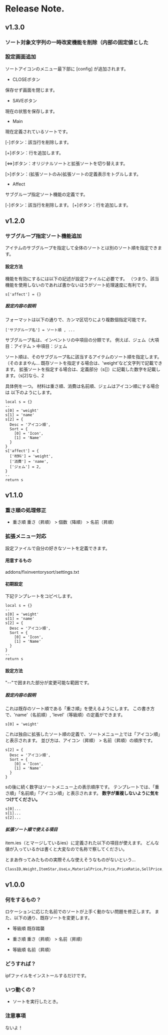 # Release Note.

## v1.3.0

### ソート対象文字列の一時改変機能を削除（内部の固定値とした

### 設定画面追加

ソートアイコンのメニュー最下部に [config] が追加されます。

- CLOSEボタン

保存せず画面を閉じます。

- SAVEボタン

現在の状態を保存します。

- Main

現在定義されているソートです。

[-]ボタン：該当行を削除します。

[+]ボタン：行を追加します。

[⇔]ボタン：オリジナルソートと拡張ソートを切り替えます。

[>]ボタン：(拡張ソートのみ)拡張ソートの定義表示をトグルします。

- Affect

サブグループ指定ソート機能の定義です。

[-]ボタン：該当行を削除します。
[+]ボタン：行を追加します。

## v1.2.0

### サブグループ指定ソート機能追加

アイテムのサブグループを指定して全体のソートとは別のソート順を指定できます。

#### 設定方法

機能を有効にするには以下の記述が設定ファイルに必要です。
（つまり、該当機能を使用しないのであれば書かないほうがソート処理速度に有利です。
```
s['affect'] = {}
```

##### 設定内容の説明

フォーマットは以下の通りで、カンマ区切りにより複数個指定可能です。
```
['サブグループ名'] = ソート順 , ...
```

サブグループ名は、インベントリの中項目の分類です。
例えば、ジェム（大項目：アイテム > 中項目：ジェム

ソート順は、そのサブグループ名に該当するアイテムのソート順を指定します。（そのままやん...
既存ソートを指定する場合は、'weight'など文字列で記載できます。
拡張ソートを指定する場合は、定義部分（s[]）に記載した数字を記載します。（s[2]なら、2

具体例を一つ。
材料は重さ順、消費は名前順、ジェムはアイコン順にする場合は
以下のようにします。
```
local s = {}
--
s[0] = 'weight'
s[1] = 'name'
s[2] = {
  Desc = 'アイコン順',
  Sort = {
    [0] = 'Icon',
    [1] = 'Name'
  }
}
s['affect'] = {
  ['材料'] = 'weight',
  ['消費'] = 'name',
  ['ジェム'] = 2,
}
--
return s
```

## v1.1.0

### 重さ順の処理修正

- 重さ順
重さ（昇順） > 個数（降順） > 名前（昇順）

### 拡張メニュー対応

設定ファイルで自分の好きなソートを定義できます。

#### 用意するもの

addons/fixinventorysort/settings.txt

#### 初期設定

下記テンプレートをコピペします。
```
local s = {}
--
s[0] = 'weight'
s[1] = 'name'
s[2] = {
  Desc = 'アイコン順',
  Sort = {
    [0] = 'Icon',
    [1] = 'Name'
  }
}
--
return s
```

#### 設定方法

"--"で囲まれた部分が変更可能な範囲です。

##### 設定内容の説明

これは既存のソート順である「重さ順」を使えるようにします。
この書き方で、'name'（名前順）, 'level'（等級順）の定義ができます。
```
s[0] = 'weight'
```

これは独自に拡張したソート順の定義で、ソートメニュー上では「アイコン順」と表示されます。
並び方は、アイコン（昇順） > 名前（昇順）の順序です。
```
s[2] = {
  Desc = 'アイコン順',
  Sort = {
    [0] = 'Icon',
    [1] = 'Name'
  }
}
```

sの後に続く数字はソートメニュー上の表示順序です。
テンプレートでは、「重さ順」「名前順」「アイコン順」と表示されます。
**数字が重複しないように気をつけてください。**
```
s[0]...
s[1]...
s[2]...
```

##### 拡張ソート順で使える項目

item.ies（とマージしているies）に定義された以下の項目が使えます。
どんな値が入っているかは書くと大変なので名称で察してください。

とまあ作ってみたものの実際そんな使えそうなものがないという...

```
ClassID,Weight,ItemStar,UseLv,MaterialPrice,Price,PriceRatio,SellPrice,RepairPriceRatio,MaxStack,Scale,DropSoundTime,DeadBreakRatio,NumberArg1,NumberArg2,ItemCoolDown,BelongingCount,LifeTime,ItemLifeTimeOver,ReopenDiscountRatio,CardLevel,PackageTradeCount,ItemExp,SkillType,SkillLevel,ClassName,Name,ItemType,Journal,GroupName,EquipXpGroup,MergeTable1,MergeClass1,MergeTable2,MergeClass2,MergeTable3,MergeClass3,ToolTipScp,ItemGrade,TooltipImage,Icon,ReqToolTip,TooltipValue,Desc,DropSound,EquipSound,InOutScp,Script,Destroyable,TeamTrade,ShopTrade,MarketTrade,UserTrade,RefreshScp,DropStyle,StringArg,Usable,PreCheckScp,Consumable,UseAnim,ClientScp,ParticleName,UseTx,CoolDown,CoolDownGroup,AllowDuplicate,NotExist,LogoutSave,PVPMap,ItemLifeTime,SpineTooltipImage,AllowReopen,Reinforce_Type,CubeDuplicate,MarketCategory,Desc_Sub,CardGroupName,FileName,CustomToolTip,ClassType2,LifeTime_Limitcheck,PVP,PackageTradeAble,Package,ClassType
```

## v1.0.0

### 何をするもの？

ロケーションに応じた名前でのソートが上手く動かない問題を修正します。
また、以下の通り、既存ソートを変更します。

- 等級順
既存踏襲

- 重さ順
重さ（昇順） > 名前（昇順）

- 等級順
名前（昇順）

### どうすれば？

ipfファイルをインストールするだけです。

### いつ動くの？

- ソートを実行したとき。

### 注意事項

ないよ！
